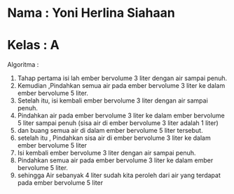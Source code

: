 # Nama : Yoni Herlina Siahaan
# Kelas : A

Algoritma :
1.	 Tahap pertama isi lah ember bervolume 3 liter dengan air sampai penuh.
2.	Kemudian ,Pindahkan semua air pada ember bervolume 3 liter ke dalam ember bervolume 5 liter.
3.	Setelah itu, isi kembali ember bervolume 3 liter dengan air sampai penuh.
4.	Pindahkan air pada ember bervolume 3 liter ke dalam ember bervolume 5 liter sampai penuh (sisa air di ember bervolume 3 liter adalah 1 liter)
5.	 dan buang semua air di dalam ember bervolume 5 liter tersebut.
6.	setelah itu , Pindahkan sisa air di ember bervolume 3 liter ke dalam ember bervolume 5 liter
7.	Isi kembali ember bervolume 3 liter dengan air sampai penuh.
8.	Pindahkan semua air pada ember bervolume 3 liter ke dalam ember bervolume 5 liter.
9.	sehingga Air sebanyak 4 liter sudah kita peroleh dari air yang terdapat pada ember bervolume 5 liter